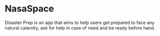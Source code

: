 # NasaSpace
Disaster Prep is an app that aims to help users get prepared to face any natural calamity, ask for help in case of need and be ready before hand.
